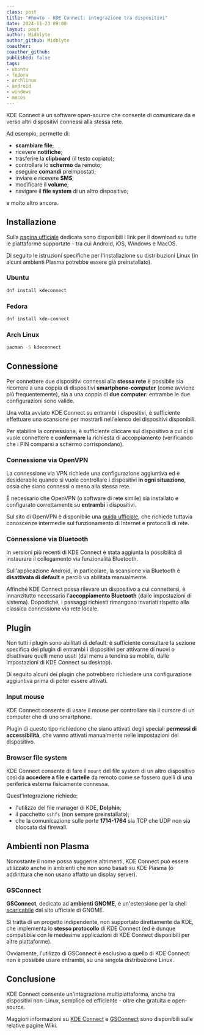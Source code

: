 ```yaml
---
class: post
title: "#howto - KDE Connect: integrazione tra dispositivi"
date: 2024-11-23 09:00
layout: post
author: Midblyte
author_github: Midblyte
coauthor: 
coauthor_github: 
published: false
tags:
- ubuntu
- fedora
- archlinux
- android
- windows
- macos
---
```


KDE Connect è un software open-source che consente di comunicare da e verso altri dispositivi connessi alla stessa rete.

Ad esempio, permette di:

- **scambiare file**;
- ricevere **notifiche**;
- trasferire la **clipboard** (il testo copiato);
- controllare lo **schermo** da remoto;
- eseguire **comandi** preimpostati;
- inviare e ricevere **SMS**;
- modificare il **volume**;
- navigare il **file system** di un altro dispositivo;

e molto altro ancora.


## Installazione

Sulla [pagina ufficiale](https://kdeconnect.kde.org/download.html) dedicata sono disponibili i link per il download su tutte le piattaforme supportate - tra cui Android, iOS, Windows e MacOS.

Di seguito le istruzioni specifiche per l'installazione su distribuzioni Linux (in alcuni ambienti Plasma potrebbe essere già preinstallato).

### Ubuntu

```bash
dnf install kdeconnect
```

### Fedora

```bash
dnf install kde-connect
```

### Arch Linux

```bash
pacman -S kdeconnect
```

## Connessione

Per connettere due dispositivi connessi alla **stessa rete** è possibile sia ricorrere a una coppia di dispositivi **smartphone-computer** (come avviene più frequentemente), sia a una coppia di **due computer**: entrambe le due configurazioni sono valide.

Una volta avviato KDE Connect su entrambi i dispositivi, è sufficiente effettuare una scansione per mostrarli nell'elenco dei dispositivi disponibili.

Per stabilire la connessione, è sufficiente cliccare sul dispositivo a cui ci si vuole connettere e **confermare** la richiesta di accoppiamento (verificando che i PIN comparsi a schermo corrispondano).

### Connessione via OpenVPN

La connessione via VPN richiede una configurazione aggiuntiva ed è desiderabile quando si vuole controllare i dispositivi **in ogni situazione**, ossia che siano connessi o meno alla stessa rete.

È necessario che OpenVPN (o software di rete simile) sia installato e configurato correttamente su **entrambi** i dispositivi.

Sul sito di OpenVPN è disponibile una [guida ufficiale](https://openvpn.net/community-resources/how-to/), che richiede tuttavia conoscenze intermedie sul funzionamento di Internet e protocolli di rete.

### Connessione via Bluetooth

In versioni più recenti di KDE Connect è stata aggiunta la possibilità di instaurare il collegamento via funzionalità Bluetooth.

Sull'applicazione Android, in particolare, la scansione via Bluetooth è **disattivata di default** e perciò va abilitata manualmente.

Affinché KDE Connect possa rilevare un dispositivo a cui connettersi, è innanzitutto necessario l'**accoppiamento Bluetooth** (dalle impostazioni di sistema). Dopodiché, i passaggi richiesti rimangono invariati rispetto alla classica connessione via rete locale.

## Plugin

Non tutti i plugin sono abilitati di default: è sufficiente consultare la sezione specifica dei plugin di entrambi i dispositivi per attivarne di nuovi o disattivare quelli meno usati (dal menu a tendina su mobile, dalle impostazioni di KDE Connect su desktop).

Di seguito alcuni dei plugin che potrebbero richiedere una configurazione aggiuntiva prima di poter essere attivati.

### Input mouse

KDE Connect consente di usare il mouse per controllare sia il cursore di un computer che di uno smartphone.

Plugin di questo tipo richiedono che siano attivati degli speciali **permessi di accessibilità**, che vanno attivati manualmente nelle impostazioni del dispositivo.

### Browser file system

KDE Connect consente di fare il `mount` del file system di un altro dispositivo così da **accedere a file e cartelle** da remoto come se fossero quelli di una periferica esterna fisicamente connessa.

Quest'integrazione richiede:
- l'utilizzo del file manager di KDE, **Dolphin**;
- il pacchetto `sshfs` (non sempre preinstallato);
- che la comunicazione sulle porte **1714-1764** sia TCP che UDP non sia bloccata dai firewall.

## Ambienti non Plasma

Nonostante il nome possa suggerire altrimenti, KDE Connect può essere utilizzato anche in ambienti che non sono basati su KDE Plasma (o addirittura che non usano affatto un display server).

### GSConnect

**GSConnect**, dedicato ad **ambienti GNOME**, è un'estensione per la shell [scaricabile](https://extensions.gnome.org/extension/1319/gsconnect/) dal sito ufficiale di GNOME.

Si tratta di un progetto indipendente, non supportato direttamente da KDE, che implementa lo **stesso protocollo** di KDE Connect (ed è dunque compatibile con le medesime applicazioni di KDE Connect disponibili per altre piattaforme).

Ovviamente, l'utilizzo di GSConnect è esclusivo a quello di KDE Connect: non è possibile usare entrambi, su una singola distribuzione Linux.

## Conclusione

KDE Connect consente un'integrazione multipiattaforma, anche tra dispositivi non-Linux, semplice ed efficiente - oltre che gratuita e open-source.

Maggiori informazioni su [KDE Connect](https://community.kde.org/KDEConnect) e [GSConnect](https://github.com/GSConnect/gnome-shell-extension-gsconnect/wiki) sono disponibili sulle relative pagine Wiki.
